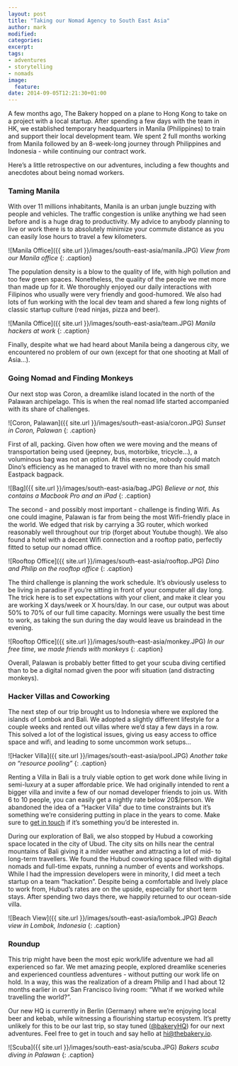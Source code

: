 ```yaml
---
layout: post
title: "Taking our Nomad Agency to South East Asia"
author: mark
modified:
categories: 
excerpt:
tags:
- adventures
- storytelling
- nomads
image:
  feature:
date: 2014-09-05T12:21:30+01:00
---
```


A few months ago, The Bakery hopped on a plane to Hong Kong to take on a project with a local startup. After spending a few days with the team in HK, we established temporary headquarters in Manila (Philippines) to train and support their local development team. We spent 2 full months working from Manila followed by an 8-week-long journey through Philippines and Indonesia - while continuing our contract work. 

Here’s a little retrospective on our adventures, including a few thoughts and anecdotes about being nomad workers.

### Taming Manila

With over 11 millions inhabitants, Manila is an urban jungle buzzing with people and vehicles. The traffic congestion is unlike anything we had seen before and is a huge drag to productivity. My advice to anybody planning to live or work there is to absolutely minimize your commute distance as you can easily lose hours to travel a few kilometers.

![Manila Office]({{ site.url }}/images/south-east-asia/manila.JPG)
*View from our Manila office*
{: .caption}

The population density is a blow to the quality of life, with high pollution and too few green spaces. Nonetheless, the quality of the people we met more than made up for it. We thoroughly enjoyed our daily interactions with Filipinos who usually were very friendly and good-humored.  We also had lots of fun working with the local dev team and shared a few long nights of classic startup culture (read ninjas, pizza and beer).

![Manila Office]({{ site.url }}/images/south-east-asia/team.JPG)
*Manila hackers at work*
{: .caption}

Finally, despite what we had heard about Manila being a dangerous city, we encountered no problem of our own (except for that one shooting at Mall of Asia…).

### Going Nomad and Finding Monkeys

Our next stop was Coron, a dreamlike island located in the north of the Palawan archipelago.  This is when the real nomad life started accompanied with its share of challenges.


![Coron, Palawan]({{ site.url }}/images/south-east-asia/coron.JPG)
*Sunset in Coron, Palawan*
{: .caption}


First of all, packing. Given how often we were moving and the means of transportation being used (jeepney, bus, motorbike, tricycle…), a voluminous bag was not an option. At this exercise, nobody could match Dino’s efficiency as he managed to travel with no more than his small Eastpack bagpack.


![Bag]({{ site.url }}/images/south-east-asia/bag.JPG)
*Believe or not, this contains a Macbook Pro and an iPad*
{: .caption}


The second - and possibly most important - challenge is finding Wifi. As one could imagine, Palawan is far from being the most Wifi-friendly place in the world. We edged that risk by carrying a 3G router, which worked reasonably well throughout our trip (forget about Youtube though). We also found a hotel with a decent Wifi connection and a rooftop patio, perfectly fitted to setup our nomad office.


![Rooftop Office]({{ site.url }}/images/south-east-asia/rooftop.JPG)
*Dino and Philip on the rooftop office*
{: .caption}


The third challenge is planning the work schedule. It’s obviously useless to be living in paradise if you’re sitting in front of your computer all day long. The trick here is to set expectations with your client, and make it clear you are working X days/week or X hours/day. In our case, our output was about 50% to 70% of our full time capacity. Mornings were usually the best time to work, as taking the sun during the day would leave us braindead in the evening. 

![Rooftop Office]({{ site.url }}/images/south-east-asia/monkey.JPG)
*In our free time, we made friends with monkeys*
{: .caption}


Overall, Palawan is probably better fitted to get your scuba diving certified than to be a digital nomad given the poor wifi situation (and distracting monkeys).

### Hacker Villas and Coworking

The next step of our trip brought us to Indonesia where we explored the islands of Lombok and Bali. We adopted a slightly different lifestyle for a couple weeks and rented out villas where we’d stay a few days in a row. This solved a lot of the logistical issues, giving us easy access to office space and wifi, and leading to some uncommon work setups…


![Hacker Villa]({{ site.url }}/images/south-east-asia/pool.JPG)
*Another take on “resource pooling”*
{: .caption}


Renting a Villa in Bali is a truly viable option to get work done while living in semi-luxury at a super affordable price. We had originally intended to rent a bigger villa and invite a few of our nomad developer friends to join us. With 6 to 10 people, you can easily get a nightly rate below 20$/person. We abandoned the idea of a “Hacker Villa” due to time constraints but it’s something we’re considering putting in place in the years to come. Make sure to <a href="mailto:hi@thebakery.io" target="_blank">get in touch</a> if it’s something you’d be interested in.

During our exploration of Bali, we also stopped by Hubud a coworking space located in the city of Ubud. The city sits on hills near the central mountains of Bali giving it a milder weather and attracting a lot of mid- to long-term travellers. We found the Hubud coworking space filled with digital nomads and full-time expats, running a number of events and workshops. While I had the impression developers were in minority, I did meet a tech startup on a team “hackation”. Despite being a comfortable and lively place to work from, Hubud’s rates are on the upside, especially for short term stays. After spending two days there, we happily returned to our ocean-side villa.


![Beach View]({{ site.url }}/images/south-east-asia/lombok.JPG)
*Beach view in Lombok, Indonesia*
{: .caption}


### Roundup

This trip might have been the most epic work/life adventure we had all experienced so far. We met amazing people, explored dreamlike sceneries and experienced countless adventures - without putting our work life on hold. In a way, this was the realization of a dream Philip and I had about 12 months earlier in our San Francisco living room: “What if we worked while travelling the world?”. 

Our new HQ is currently in Berlin (Germany) where we’re enjoying local beer and kebab, while witnessing a flourishing startup ecosystem. It’s pretty unlikely for this to be our last trip, so stay tuned (<a href="http://twitter.com/bakeryHQ" target="_blank">@bakeryHQ</a>) for our next adventures. Feel free to get in touch and say hello at <a href="mailto:hi@thebakery.io" target="_blank">hi@thebakery.io</a>.


![Scuba]({{ site.url }}/images/south-east-asia/scuba.JPG)
*Bakers scuba diving in Palawan*
{: .caption}
